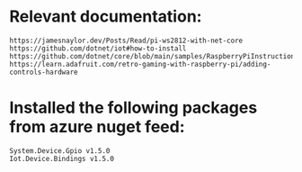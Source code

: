 # Relevant documentation:
	https://jamesnaylor.dev/Posts/Read/pi-ws2812-with-net-core
	https://github.com/dotnet/iot#how-to-install
	https://github.com/dotnet/core/blob/main/samples/RaspberryPiInstructions.md
	https://learn.adafruit.com/retro-gaming-with-raspberry-pi/adding-controls-hardware

# Installed the following packages from azure nuget feed:
    System.Device.Gpio v1.5.0
    Iot.Device.Bindings v1.5.0